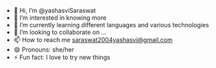 - 👋 Hi, I’m @yashasviSaraswat
- 👀 I’m interested in knowing more
- 🌱 I’m currently learning different languages and various technologies
- 💞️ I’m looking to collaborate on ...
- 📫 How to reach me saraswat2004yashasvi@gmail.com
- 😄 Pronouns: she/her
- ⚡ Fun fact: I love to try new things

<!---
yashasviSaraswat/yashasviSaraswat is a ✨ special ✨ repository because its `README.md` (this file) appears on your GitHub profile.
You can click the Preview link to take a look at your changes.
--->
